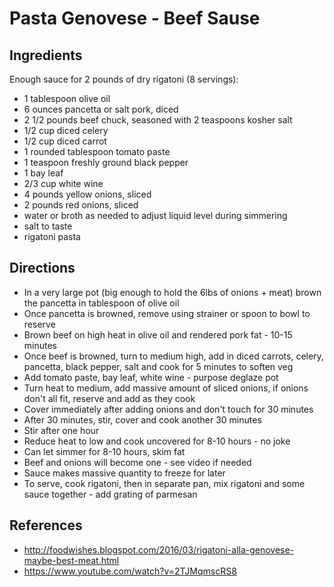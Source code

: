 # Pasta Genovese - Beef Sause
## Ingredients 

Enough sauce for 2 pounds of dry rigatoni (8 servings):

 - 1 tablespoon olive oil
 - 6 ounces pancetta or salt pork, diced
 - 2 1/2 pounds beef chuck, seasoned with 2 teaspoons kosher salt
 - 1/2 cup diced celery
 - 1/2 cup diced carrot
 - 1 rounded tablespoon tomato paste
 - 1 teaspoon freshly ground black pepper
 - 1 bay leaf
 - 2/3 cup white wine
 - 4 pounds yellow onions, sliced
 - 2 pounds red onions, sliced
 - water or broth as needed to adjust liquid level during simmering
 - salt to taste
 - rigatoni pasta

## Directions

 - In a very large pot (big enough to hold the 6lbs of onions + meat) brown the pancetta in tablespoon of olive oil
 - Once pancetta is browned, remove using strainer or spoon to bowl to reserve
 - Brown beef on high heat in olive oil and rendered pork fat - 10-15 minutes
 - Once beef is browned, turn to medium high, add in diced carrots, celery, pancetta, black pepper, salt and cook for 5 minutes to soften veg
 - Add tomato paste, bay leaf, white wine - purpose deglaze pot
 - Turn heat to medium, add massive amount of sliced onions, if onions don't all fit, reserve and add as they cook
 - Cover immediately after adding onions and don't touch for 30 minutes
 - After 30 minutes, stir, cover and cook another 30 minutes
 - Stir after one hour
 - Reduce heat to low and cook uncovered for 8-10 hours - no joke
 - Can let simmer for 8-10 hours, skim fat
 - Beef and onions will become one - see video if needed
 - Sauce makes massive quantity to freeze for later
 - To serve, cook rigatoni, then in separate pan, mix rigatoni and some sauce together - add grating of parmesan

## References

 * http://foodwishes.blogspot.com/2016/03/rigatoni-alla-genovese-maybe-best-meat.html
 * https://www.youtube.com/watch?v=2TJMqmscRS8

